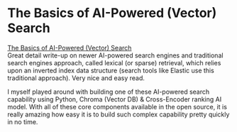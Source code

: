 # The Basics of AI-Powered (Vector) Search
[The Basics of AI-Powered (Vector) Search](https://cameronrwolfe.substack.com/p/the-basics-of-ai-powered-vector-search)<br>
Great detail write-up on newer AI-powered search engines and traditional search engines approach, called lexical (or sparse) retrieval, which relies upon an inverted index data structure (search tools like Elastic use this traditional approach). Very nice and easy read.

I myself played around with building one of these AI-powered search capability using Python, Chroma (Vector DB) & Cross-Encoder ranking AI model. With all of these core components available in the open source, it is really amazing how easy it is to build such complex capability pretty quickly in no time.